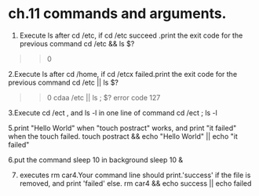 #  ch.11 commands and arguments.
1. Execute ls after cd /etc,  if cd /etc succeed .print the exit code for the previous command
cd /etc && ls
$?
>>0

2.Execute ls after cd /home,  if cd /etcx  failed.print the exit code for the previous command
cd /etc || ls
$?
>>0
cdaa /etc || ls ; $?
>> error code 127

3.Execute cd /ect , and ls -l in one line of command
cd /ect ; ls -l

5.print "Hello World" when "touch postract" works, and print "it failed" when the touch
failed. 
touch postract && echo "Hello World" || echo "it failed"

6.put the command sleep 10 in background
sleep 10 &

7. executes rm car4.Your command line should print.'success' if the file is removed, and print 'failed' else.
rm car4 && echo success || echo failed
